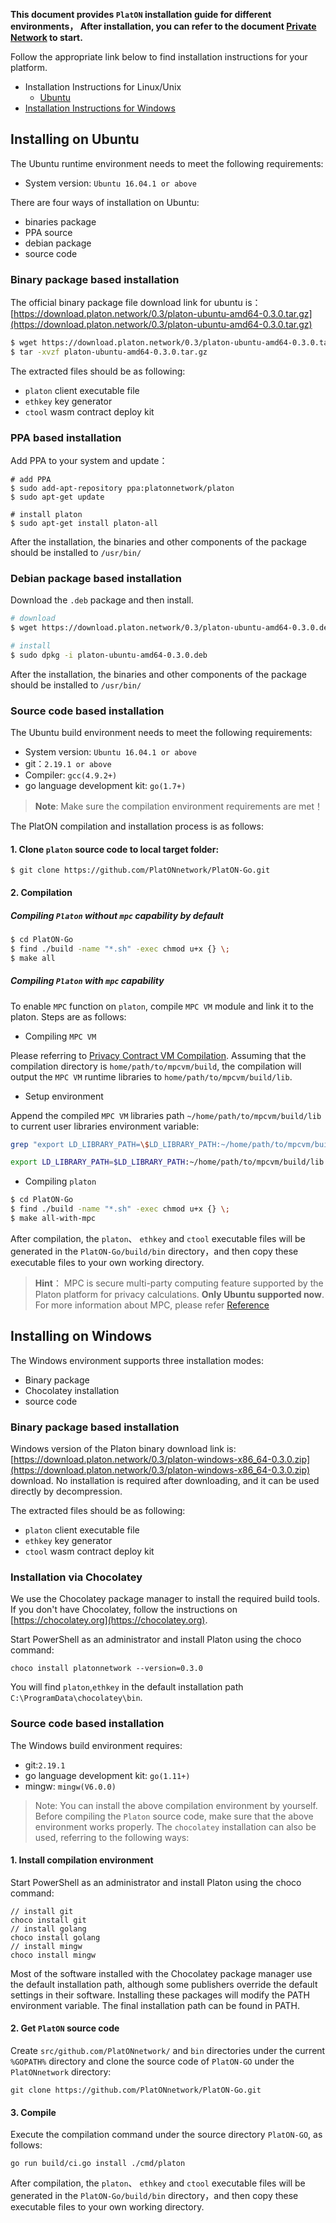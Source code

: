 **This document provides `PlatON` installation guide for different environments， After installation, you can refer to the document [Private Network](https://github.com/PlatONnetwork/wiki/wiki/%5BEnglish%5D-Private-Networks) to start.**

Follow the appropriate link below to find installation instructions for your platform.
+ Installation Instructions for Linux/Unix
  - [Ubuntu](#Installing-on-Ubuntu)
+ [Installation Instructions for Windows](#Installing-on-Windows)
 
## Installing on Ubuntu

The Ubuntu runtime environment needs to meet the following requirements:
- System version: `Ubuntu 16.04.1 or above`

There are four ways of installation on Ubuntu: 
- binaries package
- PPA source
- debian package
- source code

### Binary package based installation

The official binary package file download link for ubuntu is：[https://download.platon.network/0.3/platon-ubuntu-amd64-0.3.0.tar.gz](https://download.platon.network/0.3/platon-ubuntu-amd64-0.3.0.tar.gz)

```bash
$ wget https://download.platon.network/0.3/platon-ubuntu-amd64-0.3.0.tar.gz
$ tar -xvzf platon-ubuntu-amd64-0.3.0.tar.gz
```
The extracted files should be as following:
- `platon` client executable file
- `ethkey` key generator
- `ctool`  wasm contract deploy kit

### PPA based installation

Add PPA to your system and update：

```
# add PPA
$ sudo add-apt-repository ppa:platonnetwork/platon
$ sudo apt-get update

# install platon
$ sudo apt-get install platon-all
```

After the installation, the binaries and other components of the package should be installed to `/usr/bin/`

### Debian package based installation

Download the `.deb` package and then install.

```bash
# download
$ wget https://download.platon.network/0.3/platon-ubuntu-amd64-0.3.0.deb

# install
$ sudo dpkg -i platon-ubuntu-amd64-0.3.0.deb
```

After the installation, the binaries and other components of the package should be installed to `/usr/bin/`

### Source code based installation

The Ubuntu build environment needs to meet the following requirements:
- System version: `Ubuntu 16.04.1 or above`
- git：`2.19.1 or above`
- Compiler: `gcc(4.9.2+)`
- go language development kit: `go(1.7+)`

>**Note**: Make sure the compilation environment requirements are met！

The PlatON compilation and installation process is as follows:

#### 1. Clone `platon` source code to local target folder:
```
$ git clone https://github.com/PlatONnetwork/PlatON-Go.git
```

#### 2. Compilation

##### Compiling `Platon` without `mpc` capability by default

```bash
$ cd PlatON-Go
$ find ./build -name "*.sh" -exec chmod u+x {} \;
$ make all
```

##### Compiling `Platon` with `mpc` capability 

To enable `MPC` function on `platon`, compile `MPC VM` module and link it to the platon. Steps are as follows:

- Compiling `MPC VM`

Please referring to [Privacy Contract VM Compilation](https://github.com/PlatONnetwork/privacy-contract-vm#building--installing).
Assuming that the compilation directory is `home/path/to/mpcvm/build`, the compilation will output the `MPC VM` runtime libraries to `home/path/to/mpcvm/build/lib`.

- Setup environment

Append the compiled `MPC VM` libraries path `~/home/path/to/mpcvm/build/lib` to current user libraries environment variable:

```bash
grep "export LD_LIBRARY_PATH=\$LD_LIBRARY_PATH:~/home/path/to/mpcvm/build/lib" ~/.bashrc || echo "export  LD_LIBRARY_PATH=\$LD_LIBRARY_PATH:~/home/path/to/mpcvm/build/lib" >> ~/.bashrc

export LD_LIBRARY_PATH=$LD_LIBRARY_PATH:~/home/path/to/mpcvm/build/lib
```

- Compiling `platon`

```bash
$ cd PlatON-Go
$ find ./build -name "*.sh" -exec chmod u+x {} \;
$ make all-with-mpc
```
After compilation, the `platon`、 `ethkey` and `ctool` executable files will be generated in the `PlatON-Go/build/bin` directory，and then copy these executable files to your own working directory.

>**Hint**：
>MPC is secure multi-party computing feature supported by the Platon platform for privacy calculations. **Only Ubuntu supported now**. For more information about MPC, please refer [Reference](https://github.com/PlatONnetwork/wiki/wiki/%5BEnglish%5D-PlatON-Privacy-Contract-Guide)


## Installing on Windows

The Windows environment supports three installation modes:
- Binary package
- Chocolatey installation
- source code

### Binary package based installation

Windows version of the Platon binary download link is: [https://download.platon.network/0.3/platon-windows-x86_64-0.3.0.zip](https://download.platon.network/0.3/platon-windows-x86_64-0.3.0.zip) download. No installation is required after downloading, and it can be used directly by decompression.

The extracted files should be as following:
- `platon` client executable file
- `ethkey` key generator
- `ctool`  wasm contract deploy kit

### Installation via Chocolatey

We use the Chocolatey package manager to install the required build tools. If you don't have Chocolatey, follow the instructions on [https://chocolatey.org](https://chocolatey.org).

Start PowerShell as an administrator and install Platon using the choco command:

```
choco install platonnetwork --version=0.3.0
```

You will find `platon`,`ethkey` in the default installation path `C:\ProgramData\chocolatey\bin`.

### Source code based installation

The Windows build environment requires:
- git:`2.19.1`
- go language development kit: `go(1.11+)`
- mingw: `mingw(V6.0.0)`

> Note: You can install the above compilation environment by yourself. Before compiling the `Platon` source code, make sure that the above environment works properly. The `chocolatey` installation can also be used, referring to the following ways:


#### 1. Install compilation environment

Start PowerShell as an administrator and install Platon using the choco command:

```
// install git
choco install git
// install golang
choco install golang
// install mingw
choco install mingw
```

Most of the software installed with the Chocolatey package manager use the default installation path, although some publishers override the default settings in their software. Installing these packages will modify the PATH environment variable. The final installation path can be found in PATH. 

#### 2. Get `PlatON` source code

Create `src/github.com/PlatONnetwork/` and `bin` directories under the current `%GOPATH%` directory and clone the source code of `PlatON-GO` under the `PlatONnetwork` directory:
```
git clone https://github.com/PlatONnetwork/PlatON-Go.git
```

#### 3. Compile

Execute the compilation command under the source directory `PlatON-GO`, as follows:

```
go run build/ci.go install ./cmd/platon
```

After compilation, the `platon`、 `ethkey` and `ctool` executable files will be generated in the `PlatON-Go/build/bin` directory，and then copy these executable files to your own working directory.
